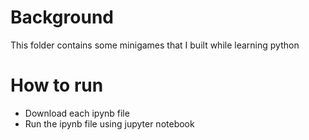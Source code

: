 # Background
This folder contains some minigames that I built while learning python

# How to run
- Download each ipynb file
- Run the ipynb file using jupyter notebook
